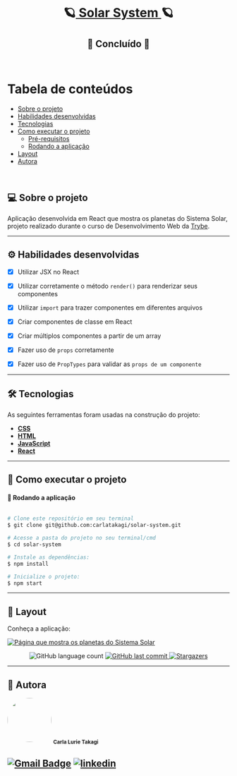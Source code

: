 <h1 align="center">
     🪐<a href="#" alt="blog"> Solar System </a>🪐
</h1>
<h2 align="center">
	🚀 Concluído 🚀
</h2>

<br>

Tabela de conteúdos
=================
<!--ts-->
   * [Sobre o projeto](#-sobre-o-projeto)
   * [Habilidades desenvolvidas](#-habilidades)
   * [Tecnologias](#-tecnologias)
   * [Como executar o projeto](#-como-executar-o-projeto)
     * [Pré-requisitos](#pré-requisitos)
     * [Rodando a aplicação](#user-content--rodando-a-aplicação)
   * [Layout](#-layout)
   * [Autora](#-autora)
<!--te-->

<br>

## 💻 Sobre o projeto

   Aplicação desenvolvida em React que mostra os planetas do Sistema Solar, projeto realizado durante o curso de Desenvolvimento Web da [Trybe](https://www.betrybe.com/).

---

## ⚙️ Habilidades desenvolvidas

- [x] Utilizar JSX no React

- [x] Utilizar corretamente o método `render()` para renderizar seus componentes

- [x] Utilizar `import` para trazer componentes em diferentes arquivos

- [x] Criar componentes de classe em React

- [x] Criar múltiplos componentes a partir de um array

- [x] Fazer uso de `props` corretamente

- [x] Fazer uso de `PropTypes` para validar as `props de um componente`

---

## 🛠 Tecnologias

As seguintes ferramentas foram usadas na construção do projeto:

-   **[CSS](https://developer.mozilla.org/pt-BR/docs/Web/CSS)**
-   **[HTML](https://developer.mozilla.org/pt-BR/docs/Web/HTML)**
-   **[JavaScript](https://developer.mozilla.org/pt-BR/docs/Web/JavaScript)**
-   **[React](https://pt-br.reactjs.org/)**

---
## 🚀 Como executar o projeto
#### 🧭 Rodando a aplicação

```bash

# Clone este repositório em seu terminal
$ git clone git@github.com:carlatakagi/solar-system.git

# Acesse a pasta do projeto no seu terminal/cmd
$ cd solar-system

# Instale as dependências:
$ npm install

# Inicialize o projeto:
$ npm start

```
---

## 🎨 Layout

Conheça a aplicação:

<a href="">
  <img alt="Página que mostra os planetas do Sistema Solar" src="./solarsystem.gif">
</a>

<p align="center">
  <img alt="GitHub language count" src="https://img.shields.io/github/languages/count/carlatakagi/instagram-page?color=%2304D361">
  
  <a href="https://github.com/carlatakagi/instagram-page/commits/master">
    <img alt="GitHub last commit" src="https://img.shields.io/github/last-commit/carlatakagi/instagram-page">
  </a>
    
  <a href="https://github.com/carlatakagi/instagram-page/stargazers">
    <img alt="Stargazers" src="https://img.shields.io/github/stars/carlatakagi/instagram-page?style=social">

  </a>
 
</p>


---

## 🦸 Autora

 <img style="border-radius: 50%;" src="https://avatars.githubusercontent.com/u/70762111?v=4" width="100px;" alt=""/>
 <sub><b>Carla Lurie Takagi</b></sub>
 <br />


[![Gmail Badge](https://img.shields.io/badge/-carlatakagi@gmail.com-c14438?style=flat-square&logo=Gmail&logoColor=white&link=mailto:carlatakagi@gmail.com)](mailto:carlatakagi@gmail.com)
[![linkedin](https://img.shields.io/badge/linkedin-0A66C2?style=for-the-badge&logo=linkedin&logoColor=white)](https://www.linkedin.com/in/carla-takagi/)
---
